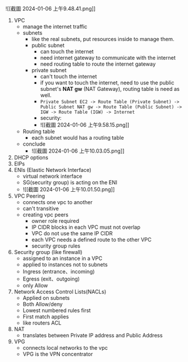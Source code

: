 ![[截圖 2024-01-06 上午9.48.41.png]]
1. VPC
	- manage the internet traffic
	- subnets
		- like the real subnets, put resources inside to manage them.
		- public subnet
			- can touch the internet
			- need internet gateway to communicate with the internet
			- need routing table to route the internet gateway
		- private subnet
			- can't touch the internet
			- if you want to touch the internet, need to use the public subnet's **NAT gw** (NAT Gateway), routing table is need as well.
			-  ```Private Subnet EC2 -> Route Table (Private Subnet) -> Public Subnet NAT gw -> Route Table (Public Subnet) -> IGW -> Route Table (IGW) -> Internet```
			- security:
			- ![[截圖 2024-01-06 上午9.58.15.png]]
	- Routing table
		- each subnet would has a routing table
	- conclude
		- ![[截圖 2024-01-06 上午10.03.05.png]]
1. DHCP options
2. EIPs
3. ENIs (Elastic Network Interface)
	- virtual network interface
	- SG(security group) is acting on the ENI
	- ![[截圖 2024-01-06 上午10.01.50.png]]
5. VPC Peering
   - connects one vpc to another
   - can't transitive
   - creating vpc peers
     - owner role required
     - IP CIDR blocks in each VPC must not overlap
     - VPC do not use the same IP CIDR
     - each VPC needs a defined route to the other VPC
     - security group rules
6. Security group (like firewall)
     - assigned to an instance in a VPC
     - applied to instances not to subnets
     - Ingress (entrance、incoming)
     - Egress (exit、outgoing)
     - only Allow
7. Network Access Control Lists(NACLs)
     - Applied on subnets
     - Both Allow/deny
     - Lowest numbered rules first
     - First match applies
     - like routers ACL
8. NAT
     - translates between Private IP address and Public Address 
9. VPG
     - connects local networks to the vpc
     - VPG is the VPN concentrator